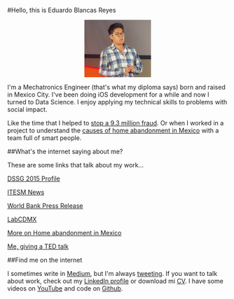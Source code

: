 #Hello, this is Eduardo Blancas Reyes

<img src="edublancas.jpg" style="display: block; margin-left: auto; margin-right: auto; width: 30%"></img>

I'm a Mechatronics Engineer (that's what my diploma says) born and raised in Mexico City. I've been doing iOS development for a while and now I turned to Data Science. I enjoy applying my technical skills to problems with social impact.

Like the time that I helped to [stop a 9.3 million fraud](http://techcrunch.com/2013/04/14/bringing-down-the-mexican-mafia-how-mexican-hackers-stopped-a-93-million-fraud/). Or when I worked in a project to understand the [causes of home abandonment in Mexico](http://dssg.uchicago.edu/2015/08/13/infonavit-abandonment.html) with a team full of smart people.

##What's the internet saying about me?

These are some links that talk about my work...

[DSSG 2015 Profile](http://dssg.io/2015/05/12/profiles-blancas-giraudy.html)

[ITESM News](http://www.itesm.mx/wps/wcm/connect/snc/portal+informativo/por+tema/politica/app115_14jun13)

[World Bank Press Release](http://www.bancomundial.org/es/news/press-release/2013/08/20/winners-innovation-transparency-prize-third-edition)

[LabCDMX](http://labplc.mx/hackdf-2/)

[More on Home abandonment in Mexico](http://dssg.uchicago.edu/2000/03/02/org-infonavit.html)

[Me, giving a TED talk](https://www.youtube.com/watch?v=OYhnkOPG874)

##Find me on the internet

I sometimes write in [Medium](https://medium.com/@edublancas), but I'm always [tweeting](https://twitter.com/edublancas). If you want to talk about work, check out my [LinkedIn profile](https://mx.linkedin.com/in/edublancas) or download mi [CV](cv.pdf). I have some videos on [YouTube](https://www.youtube.com/user/edublancas/videos) and code on [Github](https://github.com/edublancas/).